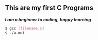 ## This are my first C Programs
***I am a beginner to coding, happy learning***

```bash
$ gcc [filename.c]
$ ./a.out
```
